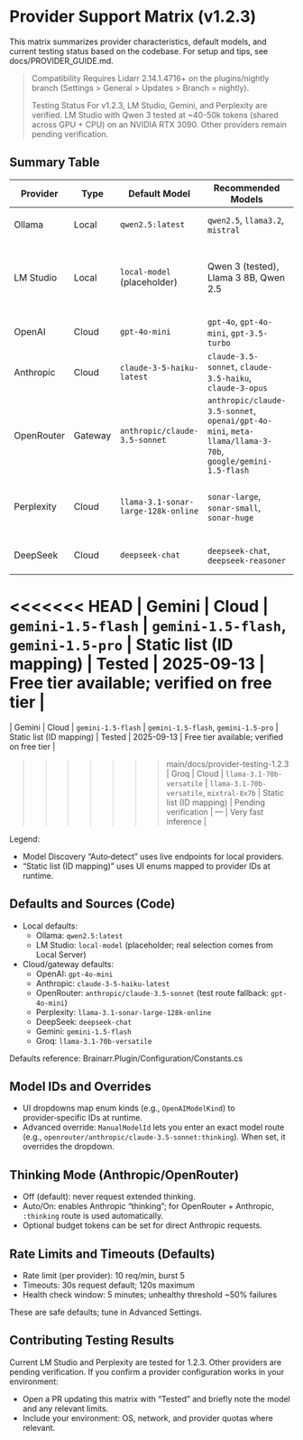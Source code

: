 # Provider Support Matrix (v1.2.3)

This matrix summarizes provider characteristics, default models, and current testing status based on the codebase. For setup and tips, see docs/PROVIDER_GUIDE.md.

> Compatibility
> Requires Lidarr 2.14.1.4716+ on the plugins/nightly branch (Settings > General > Updates > Branch = nightly).
>
> Testing Status
> For v1.2.3, LM Studio, Gemini, and Perplexity are verified. LM Studio with Qwen 3 tested at ~40-50k tokens (shared across GPU + CPU) on an NVIDIA RTX 3090. Other providers remain pending verification.

## Summary Table

| Provider | Type | Default Model | Recommended Models | Model Discovery | Tested (1.2.3) | Last Verified | Notes |
|---------|------|---------------|--------------------|-----------------|----------------|---------------|-------|
| Ollama | Local | `qwen2.5:latest` | `qwen2.5`, `llama3.2`, `mistral` | Auto‑detect via `/api/tags` | Pending verification | — | Private, free; set URL `http://localhost:11434` |
| LM Studio | Local | `local-model` (placeholder) | Qwen 3 (tested), Llama 3 8B, Qwen 2.5 | Auto-detect via `/v1/models` | Tested | 2025-09-13 | Verified: Qwen 3 at ~40-50k tokens (shared GPU + CPU) on RTX 3090; load model in LM Studio > Local Server |
| OpenAI | Cloud | `gpt-4o-mini` | `gpt-4o`, `gpt-4o-mini`, `gpt-3.5-turbo` | Static list (ID mapping) | Pending verification | — | Cost‑effective default |
| Anthropic | Cloud | `claude-3-5-haiku-latest` | `claude-3.5-sonnet`, `claude-3.5-haiku`, `claude-3-opus` | Static list (ID mapping) | Pending verification | — | Thinking Mode supported |
| OpenRouter | Gateway | `anthropic/claude-3.5-sonnet` | `anthropic/claude-3.5-sonnet`, `openai/gpt-4o-mini`, `meta-llama/llama-3-70b`, `google/gemini-1.5-flash` | Static list (ID mapping) | Pending verification | — | One key, many models; `:thinking` auto for Anthropic |
| Perplexity | Cloud | `llama-3.1-sonar-large-128k-online` | `sonar-large`, `sonar-small`, `sonar-huge` | Static list (ID mapping) | Tested | 2025-09-13 | Web-enabled Sonar models; Perplexity Pro includes $5/month API credit usable with Brainarr |
| DeepSeek | Cloud | `deepseek-chat` | `deepseek-chat`, `deepseek-reasoner` | Static list (ID mapping) | Pending verification | — | Budget‑friendly (V3) |
<<<<<<< HEAD
| Gemini | Cloud | `gemini-1.5-flash` | `gemini-1.5-flash`, `gemini-1.5-pro` | Static list (ID mapping) | Tested | 2025-09-13 | Free tier available; verified on free tier |
=======
| Gemini | Cloud | `gemini-1.5-flash` | `gemini-1.5-flash`, `gemini-1.5-pro` | Static list (ID mapping) | Tested | 2025-09-13 | Free tier available; verified on free tier |
>>>>>>> main/docs/provider-testing-1.2.3
| Groq | Cloud | `llama-3.1-70b-versatile` | `llama-3.1-70b-versatile`, `mixtral-8x7b` | Static list (ID mapping) | Pending verification | — | Very fast inference |

Legend:

- Model Discovery “Auto‑detect” uses live endpoints for local providers.
- “Static list (ID mapping)” uses UI enums mapped to provider IDs at runtime.

## Defaults and Sources (Code)

- Local defaults:
  - Ollama: `qwen2.5:latest`
  - LM Studio: `local-model` (placeholder; real selection comes from Local Server)
- Cloud/gateway defaults:
  - OpenAI: `gpt-4o-mini`
  - Anthropic: `claude-3-5-haiku-latest`
  - OpenRouter: `anthropic/claude-3.5-sonnet` (test route fallback: `gpt-4o-mini`)
  - Perplexity: `llama-3.1-sonar-large-128k-online`
  - DeepSeek: `deepseek-chat`
  - Gemini: `gemini-1.5-flash`
  - Groq: `llama-3.1-70b-versatile`

Defaults reference: Brainarr.Plugin/Configuration/Constants.cs

## Model IDs and Overrides

- UI dropdowns map enum kinds (e.g., `OpenAIModelKind`) to provider‑specific IDs at runtime.
- Advanced override: `ManualModelId` lets you enter an exact model route (e.g., `openrouter/anthropic/claude-3.5-sonnet:thinking`). When set, it overrides the dropdown.

## Thinking Mode (Anthropic/OpenRouter)

- Off (default): never request extended thinking.
- Auto/On: enables Anthropic “thinking”; for OpenRouter + Anthropic, `:thinking` route is used automatically.
- Optional budget tokens can be set for direct Anthropic requests.

## Rate Limits and Timeouts (Defaults)

- Rate limit (per provider): 10 req/min, burst 5
- Timeouts: 30s request default; 120s maximum
- Health check window: 5 minutes; unhealthy threshold ~50% failures

These are safe defaults; tune in Advanced Settings.

## Contributing Testing Results

Current LM Studio and Perplexity are tested for 1.2.3. Other providers are pending verification. If you confirm a provider configuration works in your environment:

- Open a PR updating this matrix with “Tested” and briefly note the model and any relevant limits.
- Include your environment: OS, network, and provider quotas where relevant.
